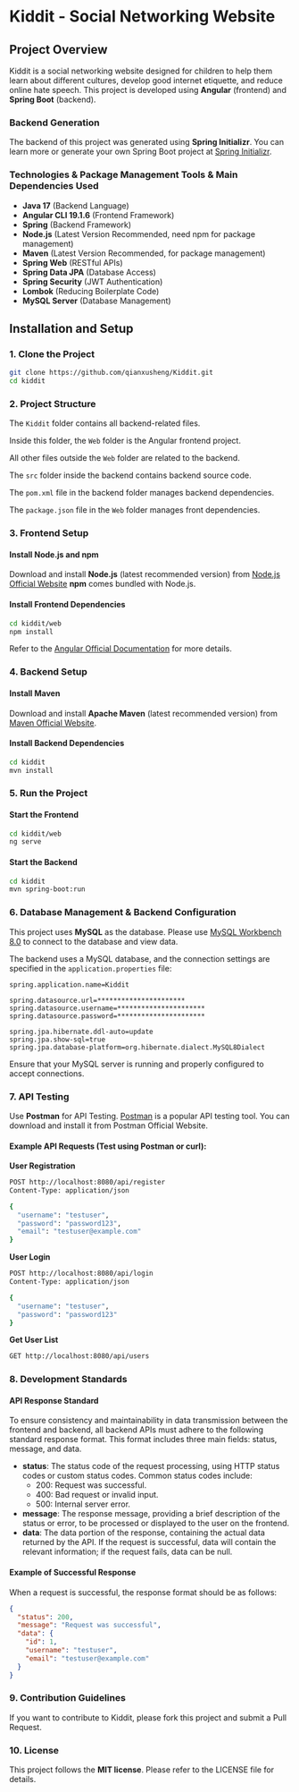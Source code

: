 # Kiddit - Social Networking Website

## Project Overview
Kiddit is a social networking website designed for children to help them learn about different cultures, develop good internet etiquette, and reduce online hate speech. This project is developed using **Angular** (frontend) and **Spring Boot** (backend).

### Backend Generation
The backend of this project was generated using **Spring Initializr**. You can learn more or generate your own Spring Boot project at [Spring Initializr](https://start.spring.io/).

### Technologies & Package Management Tools & Main Dependencies Used
- **Java 17** (Backend Language)
- **Angular CLI 19.1.6** (Frontend Framework)
- **Spring** (Backend Framework)
- **Node.js** (Latest Version Recommended, need npm for package management)
- **Maven** (Latest Version Recommended, for package management)
- **Spring Web** (RESTful APIs)
- **Spring Data JPA** (Database Access)
- **Spring Security** (JWT Authentication)
- **Lombok** (Reducing Boilerplate Code)
- **MySQL Server** (Database Management)

## Installation and Setup

### 1. Clone the Project
```sh
git clone https://github.com/qianxusheng/Kiddit.git
cd kiddit
```

### 2. Project Structure
The `Kiddit` folder contains all backend-related files.

Inside this folder, the `Web` folder is the Angular frontend project.

All other files outside the `Web` folder are related to the backend.

The `src` folder inside the backend contains backend source code.

The `pom.xml` file in the backend folder manages backend dependencies.

The `package.json` file in the `Web` folder manages front dependencies.


### 3. Frontend Setup
#### Install Node.js and npm
Download and install **Node.js** (latest recommended version) from [Node.js Official Website](https://nodejs.org/en) **npm** comes bundled with Node.js.

#### Install Frontend Dependencies
```sh
cd kiddit/web
npm install
```
Refer to the [Angular Official Documentation](https://angular.dev/tutorials/learn-angular) for more details.

### 4. Backend Setup
#### Install Maven
Download and install **Apache Maven** (latest recommended version) from [Maven Official Website](https://maven.apache.org/download.cgi).

#### Install Backend Dependencies
```sh
cd kiddit
mvn install
```

### 5. Run the Project
#### Start the Frontend
```sh
cd kiddit/web
ng serve
```

#### Start the Backend
```sh
cd kiddit
mvn spring-boot:run
```

### 6. Database Management & Backend Configuration
This project uses **MySQL** as the database. Please use [MySQL Workbench 8.0](https://dev.mysql.com/downloads/workbench/) to connect to the database and view data.

The backend uses a MySQL database, and the connection settings are specified in the `application.properties` file:

```properties
spring.application.name=Kiddit

spring.datasource.url=**********************
spring.datasource.username=**********************
spring.datasource.password=**********************

spring.jpa.hibernate.ddl-auto=update
spring.jpa.show-sql=true
spring.jpa.database-platform=org.hibernate.dialect.MySQL8Dialect
```
Ensure that your MySQL server is running and properly configured to accept connections.

### 7. API Testing
Use **Postman** for API Testing. [Postman](https://www.postman.com/) is a popular API testing tool. You can download and install it from Postman Official Website.

#### Example API Requests (Test using Postman or curl):

**User Registration**
```sh
POST http://localhost:8080/api/register
Content-Type: application/json

{
  "username": "testuser",
  "password": "password123",
  "email": "testuser@example.com"
}
```

**User Login**
```sh
POST http://localhost:8080/api/login
Content-Type: application/json

{
  "username": "testuser",
  "password": "password123"
}
```

**Get User List**
```sh
GET http://localhost:8080/api/users
```

### 8. Development Standards
#### API Response Standard
To ensure consistency and maintainability in data transmission between the frontend and backend, all backend APIs must adhere to the following standard response format. This format includes three main fields: status, message, and data.

- **status**: The status code of the request processing, using HTTP status codes or custom status codes. Common status codes include:
  - 200: Request was successful.
  - 400: Bad request or invalid input.
  - 500: Internal server error.
- **message**: The response message, providing a brief description of the status or error, to be processed or displayed to the user on the frontend.
- **data**: The data portion of the response, containing the actual data returned by the API. If the request is successful, data will contain the relevant information; if the request fails, data can be null.

#### Example of Successful Response
When a request is successful, the response format should be as follows:

```json
{
  "status": 200,
  "message": "Request was successful",
  "data": {
    "id": 1,
    "username": "testuser",
    "email": "testuser@example.com"
  }
}
```

### 9. Contribution Guidelines
If you want to contribute to Kiddit, please fork this project and submit a Pull Request.

### 10. License
This project follows the **MIT license**. Please refer to the LICENSE file for details.
